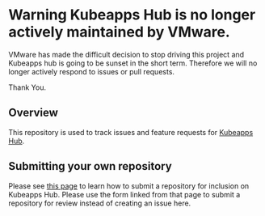 # Warning Kubeapps Hub is no longer actively maintained by VMware.
VMware has made the difficult decision to stop driving this project and Kubeapps hub is going to be sunset in the short term. Therefore we will no longer actively respond to issues or pull requests.

Thank You.

## Overview

This repository is used to track issues and feature requests for [Kubeapps
Hub](https://hub.kubeapps.com).

## Submitting your own repository

Please see [this page](https://hub.kubeapps.com/submit-repository) to learn how
to submit a repository for inclusion on Kubeapps Hub. Please use the form linked
from that page to submit a repository for review instead of creating an issue
here.
